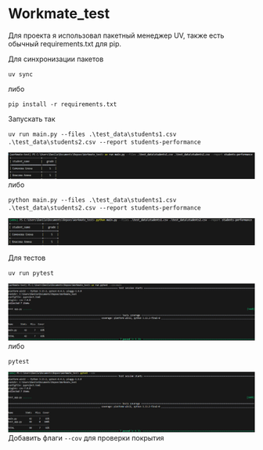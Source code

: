 # Workmate_test

Для проекта я использовал пакетный менеджер UV, также есть обычный requirements.txt для pip.

Для синхронизации пакетов
```
uv sync
```
либо
```
pip install -r requirements.txt
```
Запускать так
```
uv run main.py --files .\test_data\students1.csv .\test_data\students2.csv --report students-performance
```
![Запуск uv](https://github.com/Ganchik228/Workmate_test/blob/main/screens/uv_run.png)
либо
```
python main.py --files .\test_data\students1.csv .\test_data\students2.csv --report students-performance
```
![Запуск pip](https://github.com/Ganchik228/Workmate_test/blob/main/screens/run_pip.png)


Для тестов
```
uv run pytest
```
![Запуск uv](https://github.com/Ganchik228/Workmate_test/blob/main/screens/pytest_uv.png)
либо
```
pytest
```
![Запуск uv](https://github.com/Ganchik228/Workmate_test/blob/main/screens/pytest_pip.png)
Добавить флаги ```--cov``` для проверки покрытия
